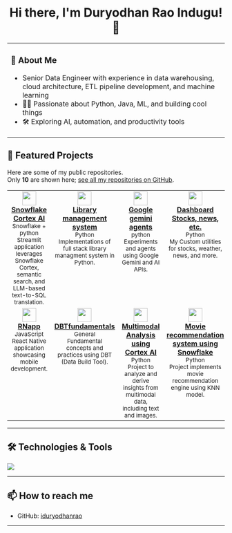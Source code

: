 <h1 align="center">Hi there, I'm Duryodhan Rao Indugu! 👋</h1>
<table>
  <tr>
    <td>
      <h3>🚀 About Me</h3>
      <ul>
        <li>Senior Data Engineer with experience in data warehousing, cloud architecture, ETL pipeline development, and machine learning</li>
        <li>👨‍💻 Passionate about Python, Java, ML, and building cool things</li>
        <li>🛠️ Exploring AI, automation, and productivity tools</li>
      </ul>
    </td>
  </tr>
</table>


## 🌟 Featured Projects

Here are some of my public repositories.  
Only **10** are shown here; [see all my repositories on GitHub](https://github.com/search?q=user:iduryodhanrao&sort=updated&order=desc&type=repositories).

<table>
  <tr>
    <td align="center" valign="top">
      <a href="https://github.com/iduryodhanrao/snowflake/tree/main/agents-using-snowflake-cortex-ai">
        <img src="https://skillicons.dev/icons?i=python" width="32" />
        <br/>
        <b>Snowflake Cortex AI</b>
      </a>
      <br/>
      <sub>Snowflake + python</sub>
      <br/>
      <sup>Streamlit application leverages Snowflake Cortex, semantic search, and LLM-based text-to-SQL translation. </sup>
    </td>
    <td align="center" valign="top">
      <a href="https://github.com/iduryodhanrao/mylibrary">
        <img src="https://skillicons.dev/icons?i=python" width="32" />
        <br/>
        <b> Library management system </b>
      </a>
      <br/>
      <sub>Python</sub>
      <br/>
      <sup>Implementations of full stack library managment system in Python.</sup>
    </td>
    <td align="center" valign="top">
      <a href="https://github.com/iduryodhanrao/google-gemini-agents">
        <img src="https://skillicons.dev/icons?i=bots" width="32" />
        <br/>
        <b>Google gemini agents</b>
      </a>
      <br/>
      <sub>python</sub>
      <br/>
      <sup>Experiments and agents using Google Gemini and AI APIs.</sup>
    </td>
    <td align="center" valign="top">
      <a href="https://github.com/iduryodhanrao/my-quick-tools">
        <img src="https://skillicons.dev/icons?i=python" width="32" />
        <br/>
        <b>Dashboard Stocks, news, etc.  </b>
      </a>
      <br/>
      <sub>Python</sub>
      <br/>
      <sup> My Custom utilities for stocks, weather, news, and more.</sup>
    </td>
    <td align="center" valign="top">
      <a href="https://github.com/iduryodhanrao/MLOPS">
        <img src="https://skillicons.dev/icons?i=python" width="32" />
        <br/>
        <b>MLOPS</b>
      </a>
      <br/>
      <sub>Python</sub>
      <br/>
      <sup>Machine Learning Operations: MLOps best practices and projects.</sup>
    </td>
  </tr>
  <tr>
    <td align="center" valign="top">
      <a href="https://github.com/iduryodhanrao/RNapp">
        <img src="https://skillicons.dev/icons?i=javascript" width="32" />
        <br/>
        <b>RNapp</b>
      </a>
      <br/>
      <sub>JavaScript</sub>
      <br/>
      <sup>React Native application showcasing mobile development.</sup>
    </td>
    <td align="center" valign="top">
      <a href="https://github.com/iduryodhanrao/DBTfundamentals">
        <img src="https://skillicons.dev/icons?i=github" width="32" />
        <br/>
        <b>DBTfundamentals</b>
      </a>
      <br/>
      <sub>General</sub>
      <br/>
      <sup>Fundamental concepts and practices using DBT (Data Build Tool).</sup>
    </td>
    <td align="center" valign="top">
      <a href="https://github.com/iduryodhanrao/snowflake/tree/main/cortex-aisql">
        <img src="https://skillicons.dev/icons?i=python" width="32" />
        <br/>
        <b>Multimodal Analysis using Cortex AI</b>
      </a>
      <br/>
      <sub>Python</sub>
      <br/>
      <sup> Project to analyze and derive insights from multimodal data, including text and images. </sup>
    </td>
    <td align="center" valign="top">
      <a href="https://github.com/iduryodhanrao/snowflake/tree/main/knn-recommendation-model">
        <img src="https://skillicons.dev/icons?i=python" width="32" />
        <br/>
        <b>Movie recommendation system using Snowflake </b>
      </a>
      <br/>
      <sub>Python</sub>
      <br/>
      <sup> Project implements movie recommendation engine using KNN model. </sup>
    </td>
    <td align="center" valign="top">
      <a href="https://github.com/iduryodhanrao/androidpuzzlegame">
        <img src="https://skillicons.dev/icons?i=java" width="32" />
        <br/>
        <b>androidpuzzlegame</b>
      </a>
      <br/>
      <sub>Java</sub>
      <br/>
      <sup>Flipping tile puzzle game built in Android Studio.</sup>
    </td>
  </tr>
</table>

---

## 🛠️ Technologies & Tools

<img src="https://skillicons.dev/icons?i=python,java,aws,docker,c,fastapi,gcp,kafka,kubernetes,linux,bots,js,git,github,androidstudio,snowflake,dbtlabs,tableau" />

---

## 📫 How to reach me

- GitHub: [iduryodhanrao](https://github.com/iduryodhanrao)

---
